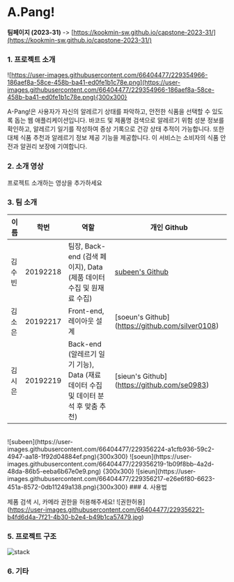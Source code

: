 # A.Pang!

**팀페이지 (2023-31)** -> [https://kookmin-sw.github.io/capstone-2023-31/](https://kookmin-sw.github.io/capstone-2023-31/)

### 1. 프로젝트 소개

![https://user-images.githubusercontent.com/66404477/229354966-186aef8a-58ce-458b-ba41-ed0fe1b1c78e.png](https://user-images.githubusercontent.com/66404477/229354966-186aef8a-58ce-458b-ba41-ed0fe1b1c78e.png){300x300}

A-Pang!은 사용자가 자신의 알레르기 상태를 파악하고, 안전한 식품을 선택할 수 있도록 돕는 웹 애플리케이션입니다. 바코드 및 제품명 검색으로 알레르기 위험 성분 정보를 확인하고, 알레르기 일기를 작성하여 증상 기록으로 건강 상태 추적이 가능합니다. 또한 대체 식품 추천과 알레르기 정보 제공 기능을 제공합니다. 이 서비스는 소비자의 식품 안전과 알권리 보장에 기여합니다.

### 2. 소개 영상

프로젝트 소개하는 영상을 추가하세요

### 3. 팀 소개

| 이름 | 학번 | 역할 | 개인 Github |
| --- | --- | --- | --- |
| 김수빈 | 20192218 | 팀장, Back-end (검색 페이지), Data (제품 데이터 수집 및 원재료 수집) | [subeen's Github](https://github.com/soosbk) |
| 김소은 | 20192217 | Front-end, 레이아웃 설계 | [soeun's Github] (https://github.com/silver0108) |
| 김시은 | 20192219 | Back-end (알레르기 일기 기능), Data (재료 데이터 수집 및 데이터 분석 후 맞춤 추천) | [sieun's Github] (https://github.com/se0983) |

<br/>
![subeen](https://user-images.githubusercontent.com/66404477/229356224-a1cfb936-59c2-4947-aa18-1f92d04884ef.png){300x300}
![soeun](https://user-images.githubusercontent.com/66404477/229356219-1b09f8bb-4a2d-48da-86b5-eeba6b67e0e9.png) {300x300}
![sieun](https://user-images.githubusercontent.com/66404477/229356217-e26e6f80-6623-451a-8572-0db11249a138.png){300x300}
### 4. 사용법

제품 검색 시, 카메라 권한을 허용해주세요!
![권한허용]
<br/>(https://user-images.githubusercontent.com/66404477/229356221-b4fd6d4a-7f21-4b30-b2e4-b49b1ca57479.jpg)

### 5. 프로젝트 구조
![stack](https://user-images.githubusercontent.com/66404477/229356303-b11d7de8-637d-4750-8e3a-5773309321f2.png)
### 6. 기타
